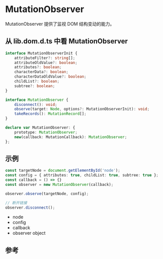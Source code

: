 # MutationObserver

MutationObserver 提供了监视 DOM 结构变动的能力。

## 从 lib.dom.d.ts 中看 MutationObserver

```ts
interface MutationObserverInit {
    attributeFilter?: string[];
    attributeOldValue?: boolean;
    attributes?: boolean;
    characterData?: boolean;
    characterDataOldValue?: boolean;
    childList?: boolean;
    subtree?: boolean;
}

interface MutationObserver {
    disconnect(): void;
    observe(target: Node, options?: MutationObserverInit): void;
    takeRecords(): MutationRecord[];
}

declare var MutationObserver: {
    prototype: MutationObserver;
    new(callback: MutationCallback): MutationObserver;
};
```

## 示例

```ts
const targetNode = document.getElementById('node');
const config = { attributes: true, childList: true, subtree: true };
const callback = () => {}
const observer = new MutationObserver(callback);

observer.observe(targetNode, config);

// 断开链接
observer.disconnect();
```

- node
- config
- callback
- observer object 

## 参考

